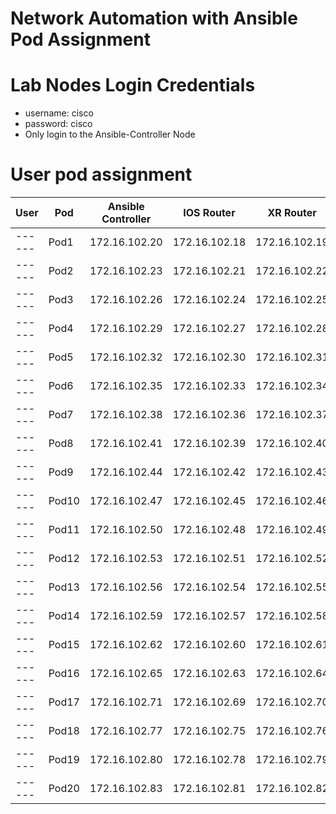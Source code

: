 # Network Automation with Ansible Pod Assignment

# Lab Nodes Login Credentials
- username: cisco
- password: cisco
- Only login to the Ansible-Controller Node

# User pod assignment

| User | Pod | Ansible Controller | IOS Router | XR Router |
|------|-----|--------------------|------------|-----------|
|------| Pod1 | 172.16.102.20 | 172.16.102.18 | 172.16.102.19|
|------| Pod2 | 172.16.102.23 | 172.16.102.21 | 172.16.102.22|
|------| Pod3 | 172.16.102.26 | 172.16.102.24 | 172.16.102.25|
|------| Pod4 | 172.16.102.29 | 172.16.102.27 | 172.16.102.28|
|------| Pod5 | 172.16.102.32 | 172.16.102.30 | 172.16.102.31|
|------| Pod6 | 172.16.102.35 | 172.16.102.33 | 172.16.102.34|
|------| Pod7 | 172.16.102.38 | 172.16.102.36 | 172.16.102.37|
|------| Pod8 | 172.16.102.41 | 172.16.102.39 | 172.16.102.40|
|------| Pod9 | 172.16.102.44 | 172.16.102.42 | 172.16.102.43|
|------| Pod10 | 172.16.102.47 | 172.16.102.45 | 172.16.102.46|
|------| Pod11 | 172.16.102.50 | 172.16.102.48 | 172.16.102.49|
|------| Pod12 | 172.16.102.53 | 172.16.102.51 | 172.16.102.52|
|------| Pod13 | 172.16.102.56 | 172.16.102.54 | 172.16.102.55|
|------| Pod14 | 172.16.102.59 | 172.16.102.57 | 172.16.102.58|
|------| Pod15 | 172.16.102.62 | 172.16.102.60 | 172.16.102.61|
|------| Pod16 | 172.16.102.65 | 172.16.102.63 | 172.16.102.64|
|------| Pod17 | 172.16.102.71 | 172.16.102.69 | 172.16.102.70|
|------| Pod18 | 172.16.102.77 | 172.16.102.75 | 172.16.102.76|
|------| Pod19 | 172.16.102.80 | 172.16.102.78 | 172.16.102.79|
|------| Pod20 | 172.16.102.83 | 172.16.102.81 | 172.16.102.82|
